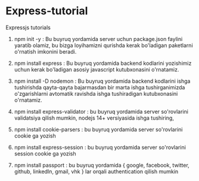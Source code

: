 # Express-tutorial
Expressjs tutorials

1. npm init -y : Bu buyruq yordamida server uchun package.json faylini yaratib olamiz, bu bizga loyihamizni qurishda kerak bo'ladigan paketlarni o'rnatish imkonini beradi.

2. npm install express : Bu buyruq yordamida backend kodlarini yozishimiz uchun kerak bo'ladigan asosiy javascript kutubxonasini o'rnatamiz.

3. npm install -D nodemon : Bu buyruq yordamida backend kodlarini ishga tushirishda qayta-qayta bajarmasdan bir marta ishga tushirganimizda o'zgarishlarni avtomatik ravishda ishga tushiradigan kutubxonasini o'rnatamiz. 

4. npm install express-validator : bu buyruq yordamida server so'rovlarini validatsiya qilish mumkin, nodejs 14+ versiyasida ishga tushiring, 

5. npm install cookie-parsers : bu buyruq yordamida server so'rovlarini cookie ga yozish

6. npm install express-session : bu buyruq yordamida server so'rovlarini session cookie ga yozish

7. npm install passport : bu buyruq yordamida { google, facebook, twitter, github, linkedIn, gmail, vhk } lar orqali authentication qilish mumkin